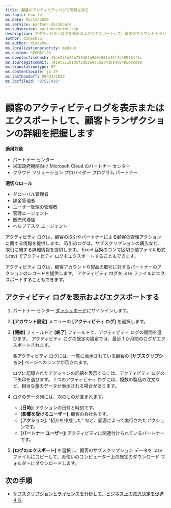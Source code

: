 ```yaml
---
title: 顧客のアクティビティログで洞察を得る
ms.topic: how-to
ms.date: 05/13/2020
ms.service: partner-dashboard
ms.subservice: partnercenter-csp
description: アクティビティログを表示およびエクスポートして、顧客のアカウントトランザクションやその他の顧客関連のパートナー管理アクティビティに関する洞察を得る方法について説明します。
author: dineshvu
ms.author: dineshvu
ms.localizationpriority: medium
ms.custom: SEOMAY.20
ms.openlocfilehash: 43ee23fe23b75946fa960f68fe41f7e490761f5c
ms.sourcegitcommit: 7e19c211b1d5f2db2a4c56a743b14c8485decd99
ms.translationtype: MT
ms.contentlocale: ja-JP
ms.lasthandoff: 08/03/2020
ms.locfileid: "87527418"
---
```

# <a name="view-or-export-customer-activity-logs-for-more-insight-into-customer-transactions"></a>顧客のアクティビティログを表示またはエクスポートして、顧客トランザクションの詳細を把握します

**適用対象**

- パートナー センター
- 米国政府機関向け Microsoft Cloud のパートナー センター
- クラウド ソリューション プロバイダー プログラム パートナー

**適切なロール**

- グローバル管理者
- 課金管理者
- ユーザー管理の管理者
- 管理エージェント
- 販売代理店
- ヘルプデスク エージェント

アクティビティ ログは、顧客の取引やパートナーによる顧客の管理アクションに関する情報を提供します。 取引のログは、サブスクリプションの購入など、取引に関する詳細情報を提供します。 Excel 互換のコンマ区切り値ファイル形式 (.csv) でアクティビティ ログをエクスポートすることもできます。

アクティビティ ログは、顧客アカウントや製品の取引に対するパートナーのアクションのレコードを提供します。 アクティビティ ログを .csv ファイルにエクスポートすることもできます。

## <a name="view-and-export-activity-logs"></a>アクティビティ ログを表示およびエクスポートする

1. パートナー センター [ダッシュボード](https://partner.microsoft.com/dashboard)にサインインします。

2. **[アカウント設定]** メニューの **[アクティビティ ログ]** を選択します。

3. **[開始]** フィールドと **[終了]** フィールドで、アクティビティ ログの期間を選びます。 アクティビティ ログの既定の設定では、最近 1 か月間のログがエクスポートされます。

   各アクティビティ ログには、一覧に表示されている顧客の **[サブスクリプション]** ページへのリンクが示されます。

   ログに記録されたアクションの詳細を表示するには、アクティビティ ログの下矢印を選びます。 1 つのアクティビティ ログには、複数の製品の注文など、相当な量のデータが表示される場合があります。

4. ログのデータ列には、次のものが含まれます。
   - **[日時]**: アクションの日付と時刻です。
   - **[影響を受けるユーザー]**: 顧客の会社名です。
   - **[アクション]**: "紹介を作成した" など、顧客によって実行されたアクションです。
   - **[パートナー ユーザー]**: アクティビティに関連付けられているパートナーです。

5. **[ログのエクスポート]** を選択し、顧客のサブスクリプション データを .csv ファイルにコピーして、お使いのコンピューター上の既定のダウンロード フォルダーにダウンロードします。

## <a name="next-steps"></a>次の手順

- [サブスクリプションとライセンスを分析して、ビジネス上の意思決定を促進する](analyze-subscriptions-licenses.md)
